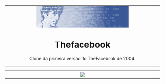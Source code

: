 <table align="center"><tr><td align="center" width="9999">

<img src="./assets/logo-left.jpg" align="center" width="300" alt="Project icon">

# Thefacebook
Clone da primeira versão do TheFacebook de 2004.
</td></tr></table>

<table align="center"><tr><td align="center" width="9999">
<img src="https://i.imgur.com/u03cJ5O.png" align="center">
</td></tr></table>


